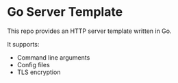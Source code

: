 # Go Server Template

This repo provides an HTTP server template written in Go.

It supports: 
- Command line arguments
- Config files
- TLS encryption
 
